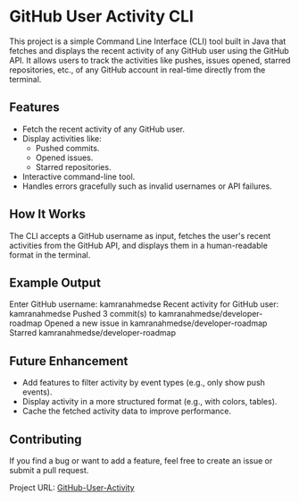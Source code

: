 # GitHub User Activity CLI

This project is a simple Command Line Interface (CLI) tool built in Java that fetches and displays the recent activity of any GitHub user using the GitHub API. It allows users to track the activities like pushes, issues opened, starred repositories, etc., of any GitHub account in real-time directly from the terminal.

## Features

- Fetch the recent activity of any GitHub user.
- Display activities like:
    - Pushed commits.
    - Opened issues.
    - Starred repositories.
- Interactive command-line tool.
- Handles errors gracefully such as invalid usernames or API failures.

## How It Works

The CLI accepts a GitHub username as input, fetches the user's recent activities from the GitHub API, and displays them in a human-readable format in the terminal.


## Example Output

Enter GitHub username: kamranahmedse
Recent activity for GitHub user: kamranahmedse
Pushed 3 commit(s) to kamranahmedse/developer-roadmap
Opened a new issue in kamranahmedse/developer-roadmap
Starred kamranahmedse/developer-roadmap

## Future Enhancement

- Add features to filter activity by event types (e.g., only show push events).
- Display activity in a more structured format (e.g., with colors, tables).
- Cache the fetched activity data to improve performance.

## Contributing

If you find a bug or want to add a feature, feel free to create an issue or submit a pull request.

Project URL: [GitHub-User-Activity](https://roadmap.sh/projects/github-user-activity "GitHub-User-Activity")